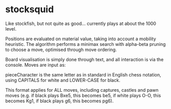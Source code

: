 # stocksquid
Like stockfish, but not quite as good... currently plays at about the 1000 level.

Positions are evaluated on material value, taking into account a mobility heuristic. The algorithm performs a minimax search with alpha-beta pruning to choose a move, optimised through move ordering.

Board visualisation is simply done through text, and all interaction is via the console. Moves are input as:

<pieceCharacter><square>

pieceCharacter is the same letter as in standard in English chess notation, using CAPITALS for white and LOWER-CASE for black.

This format applies for ALL moves, including captures, castles and pawn moves (e.g. if black plays Bxe5, this becomes be5, if white plays O-O, this becomes Kg1, if black plays g6, this becomes pg6).
